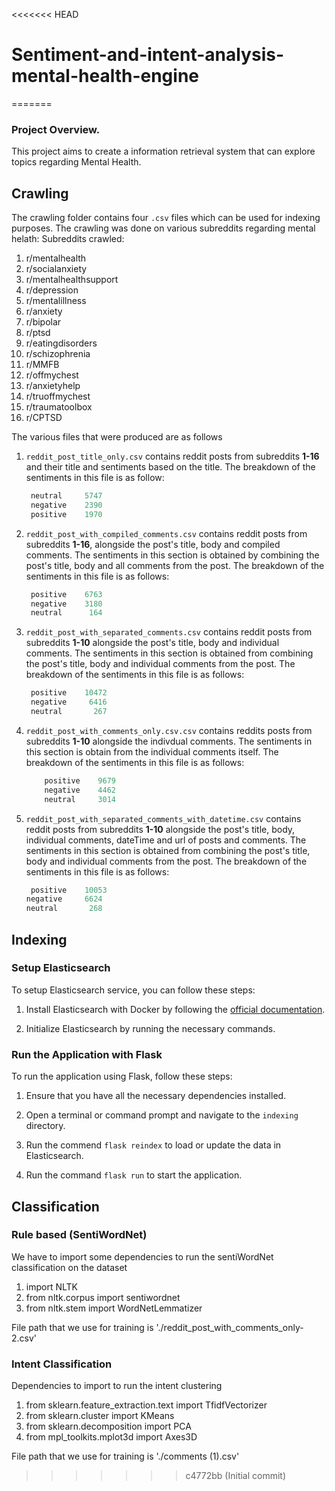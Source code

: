 <<<<<<< HEAD
# Sentiment-and-intent-analysis-mental-health-engine
=======

### Project Overview.

This project aims to create a information retrieval system that can explore topics regarding Mental Health.

## Crawling

The crawling folder contains four `.csv` files which can be used for indexing purposes.
The crawling was done on various subreddits regarding mental helath:
Subreddits crawled:

1. r/mentalhealth
1. r/socialanxiety
1. r/mentalhealthsupport
1. r/depression
1. r/mentalillness
1. r/anxiety
1. r/bipolar
1. r/ptsd
1. r/eatingdisorders
1. r/schizophrenia
1. r/MMFB
1. r/offmychest
1. r/anxietyhelp
1. r/truoffmychest
1. r/traumatoolbox
1. r/CPTSD

The various files that were produced are as follows

1.  `reddit_post_title_only.csv` contains reddit posts from subreddits <b>1-16</b> and their title and sentiments based on the title.
    The breakdown of the sentiments in this file is as follow:

    ```py
     neutral     5747
     negative    2390
     positive    1970
    ```

1.  `reddit_post_with_compiled_comments.csv` contains reddit posts from subreddits <b>1-16</b>, alongside the post's title, body and compiled comments.
    The sentiments in this section is obtained by combining the post's title, body and all comments from the post.
    The breakdown of the sentiments in this file is as follows:

    ```py
     positive    6763
     negative    3180
     neutral      164
    ```

1.  `reddit_post_with_separated_comments.csv` contains reddit posts from subreddits <b>1-10</b> alongside the post's title, body and individual comments.
    The sentiments in this section is obtained from combining the post's title, body and individual comments from the post.
    The breakdown of the sentiments in this file is as follows:

    ```py
     positive    10472
     negative     6416
     neutral       267
    ```

1.  `reddit_post_with_comments_only.csv.csv` contains reddits posts from subreddits <b>1-10</b> alongside the indivdual comments. The sentiments in this section is obtain from the individual comments itself.
    The breakdown of the sentiments in this file is as follows:

    ```py
        positive    9679
        negative    4462
        neutral     3014
    ```

1.  `reddit_post_with_separated_comments_with_datetime.csv` contains reddit posts from subreddits <b>1-10</b> alongside the post's title, body, individual comments, dateTime and url of posts and comments.
    The sentiments in this section is obtained from combining the post's title, body and individual comments from the post.
    The breakdown of the sentiments in this file is as follows:

    ```py
     positive    10053
    negative     6624
    neutral       268
    ```

## Indexing

### Setup Elasticsearch

To setup Elasticsearch service, you can follow these steps:

1. Install Elasticsearch with Docker by following the [official documentation](https://www.elastic.co/guide/en/elasticsearch/reference/8.12/docker.html#_start_a_single_node_cluster).

2. Initialize Elasticsearch by running the necessary commands.

### Run the Application with Flask

To run the application using Flask, follow these steps:

1. Ensure that you have all the necessary dependencies installed.

2. Open a terminal or command prompt and navigate to the `indexing` directory.

3. Run the commend `flask reindex` to load or update the data in Elasticsearch.

4. Run the command `flask run` to start the application.


## Classification

### Rule based (SentiWordNet)
We have to import some dependencies to run the sentiWordNet classification on the dataset
 1. import NLTK
 2. from nltk.corpus import sentiwordnet
 3. from nltk.stem import WordNetLemmatizer

File path that we use for training is './reddit_post_with_comments_only-2.csv'

### Intent Classification
Dependencies to import to run the intent clustering 
1. from sklearn.feature_extraction.text import TfidfVectorizer
2. from sklearn.cluster import KMeans
3. from sklearn.decomposition import PCA
4. from mpl_toolkits.mplot3d import Axes3D

File path that we use for training is './comments (1).csv'
>>>>>>> c4772bb (Initial commit)
